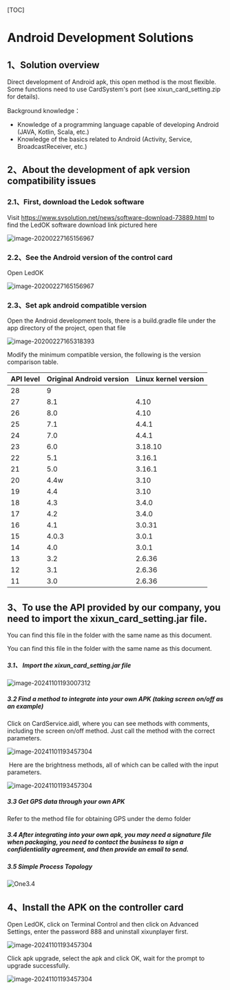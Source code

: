 [TOC]

# Android Development Solutions

## 1、Solution overview

Direct development of Android apk, this open method is the most flexible. Some functions need to use CardSystem's port (see xixun_card_setting.zip for details).

Background knowledge：

- Knowledge of a programming language capable of developing Android (JAVA, Kotlin, Scala, etc.)
-  Knowledge of the basics related to Android (Activity, Service, BroadcastReceiver, etc.)

## 2、About the development of apk version compatibility issues

### 2.1、First, download the Ledok software

Visit	 https://www.sysolution.net/news/software-download-73889.html	to find the LedOK software download link pictured here

![image-20200227165156967](../pictures/android-ledok1.jpg)

### 2.2、See the Android version of the control card

Open LedOK

![image-20200227165156967](../pictures/android-ledok2.jpg)



### 2.3、Set apk android compatible version 

Open the Android development tools, there is a build.gradle file under the app directory of the project, open that file

![image-20200227165318393](../pictures/Androidstudio.png)

Modify the minimum compatible version, the following is the version comparison table.

| API level | **Original Android version** | **Linux kernel version** |
| --------- | ---------------------------- | ------------------------ |
| 28        | 9                            |                          |
| 27        | 8.1                          | 4.10                     |
| 26        | 8.0                          | 4.10                     |
| 25        | 7.1                          | 4.4.1                    |
| 24        | 7.0                          | 4.4.1                    |
| 23        | 6.0                          | 3.18.10                  |
| 22        | 5.1                          | 3.16.1                   |
| 21        | 5.0                          | 3.16.1                   |
| 20        | 4.4w                         | 3.10                     |
| 19        | 4.4                          | 3.10                     |
| 18        | 4.3                          | 3.4.0                    |
| 17        | 4.2                          | 3.4.0                    |
| 16        | 4.1                          | 3.0.31                   |
| 15        | 4.0.3                        | 3.0.1                    |
| 14        | 4.0                          | 3.0.1                    |
| 13        | 3.2                          | 2.6.36                   |
| 12        | 3.1                          | 2.6.36                   |
| 11        | 3.0                          | 2.6.36                   |

## 3、To use the API provided by our company, you need to import the xixun_card_setting.jar file.

You can find this file in the folder with the same name as this document.

You can find this file in the folder with the same name as this document.

##### 3.1、 Import the xixun_card_setting.jar file

![image-20241101193007312](../pictures/One3.1.png)

##### 3.2 Find a method to integrate into your own APK (taking screen on/off as an example)

Click on CardService.aidl, where you can see methods with comments, including the screen on/off method. Just call the method with the correct parameters.

![image-20241101193457304](../pictures/One3.2.jpg)

​      Here are the brightness methods, all of which can be called with the input parameters.

![image-20241101193457304](../pictures/One3.3.jpg)

##### 3.3 Get GPS data through your own APK

  Refer to the method file for obtaining GPS under the demo folder

##### 3.4 After integrating into your own apk, you may need a signature file when packaging, you need to contact the business to sign a confidentiality agreement, and then provide an email to send.

##### 3.5 Simple Process Topology

![One3.4](../pictures/One3.4.jpg)

## 4、Install the APK on the controller card

Open LedOK, click on Terminal Control and then click on Advanced Settings, enter the password 888 and uninstall xixunplayer first.

![image-20241101193457304](../pictures/One4.1.jpg)

Click apk upgrade, select the apk and click OK, wait for the prompt to upgrade successfully.

![image-20241101193457304](../pictures/One4.2.jpg)